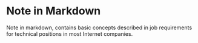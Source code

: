 # Note in Markdown

Note in markdown, contains basic concepts described in job requirements for technical positions in most Internet companies.
